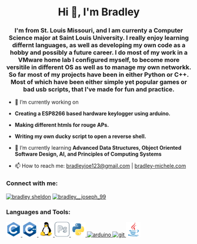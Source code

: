 <h1 align="center">Hi 👋, I'm Bradley</h1>
<h3 align="center">I'm from St. Louis Missouri, and I am currenty a Computer Science major at Saint Louis University. I really enjoy learning differnt languages, as well as developing my own code as a hobby and possibly a future career. I do most of my work in a VMware home lab I configured myself, to become more versitile in different OS as well as to manage my own networkk. So far most of my projects have been in either Python or C++. Most of which have been either simple yet popular games or bad usb scripts, that I've made for fun and practice.</h3>

- 🔭 I’m currently working on
- **Creating a ESP8266 based hardware keylogger using arduino.**
- **Making different htmls for rouge APs.**
- **Writing my own ducky script to open a reverse shell.**

- 🌱 I’m currently learning **Advanced Data Structures, Object Oriented Software Design, AI, and Principles of Computing Systems**

- 📫 How to reach me: [bradleyjoe123@gmail.com](mailto:bradleyjoe123@gmail.com) | [bradley-michele.com](https://27ab-47-44-246-138.ngrok-free.app)

<h3 align="left">Connect with me:</h3>
<p align="left">
<a href="https://linkedin.com/in/bradley sheldon" target="blank"><img align="center" src="https://raw.githubusercontent.com/rahuldkjain/github-profile-readme-generator/master/src/images/icons/Social/linked-in-alt.svg" alt="bradley sheldon" height="30" width="40" /></a>
<a href="https://instagram.com/bradley__joseph_99" target="blank"><img align="center" src="https://raw.githubusercontent.com/rahuldkjain/github-profile-readme-generator/master/src/images/icons/Social/instagram.svg" alt="bradley__joseph_99" height="30" width="40" /></a>
</p>

<h3 align="left">Languages and Tools:</h3>
<p align="left"> <a href="https://www.cprogramming.com/" target="_blank" rel="noreferrer"> <img src="https://raw.githubusercontent.com/devicons/devicon/master/icons/c/c-original.svg" alt="c" width="40" height="40"/> </a> <a href="https://www.w3schools.com/cpp/" target="_blank" rel="noreferrer"> <img src="https://raw.githubusercontent.com/devicons/devicon/master/icons/cplusplus/cplusplus-original.svg" alt="cplusplus" width="40" height="40"/> </a> <a href="https://www.linux.org/" target="_blank" rel="noreferrer"> <img src="https://raw.githubusercontent.com/devicons/devicon/master/icons/linux/linux-original.svg" alt="linux" width="40" height="40"/> </a> <a href="https://www.photoshop.com/en" target="_blank" rel="noreferrer"> <img src="https://raw.githubusercontent.com/devicons/devicon/master/icons/photoshop/photoshop-line.svg" alt="photoshop" width="40" height="40"/> </a> <a href="https://www.python.org" target="_blank" rel="noreferrer"> <img src="https://raw.githubusercontent.com/devicons/devicon/master/icons/python/python-original.svg" alt="python" width="40" height="40"/> </a> <a href="https://www.arduino.cc/" target="_blank" rel="noreferrer"> <img src="https://cdn.worldvectorlogo.com/logos/arduino-1.svg" alt="arduino" width="40" height="40"/> </a> <a href="https://git-scm.com/" target="_blank" rel="noreferrer"> <img src="https://www.vectorlogo.zone/logos/git-scm/git-scm-icon.svg" alt="git" width="40" height="40"/> </a> <a href="https://www.java.com" target="_blank" rel="noreferrer"> <img src="https://raw.githubusercontent.com/devicons/devicon/master/icons/java/java-original.svg" alt="java" width="40" height="40"/> </a> </p>
<!---
BradleySheldon/BradleySheldon is a ✨ special ✨ repository because its `README.md` (this file) appears on your GitHub profile.
You can click the Preview link to take a look at your changes.
--->

